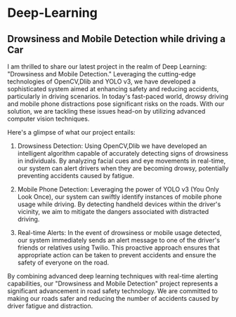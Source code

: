 # Deep-Learning
## Drowsiness and Mobile Detection while driving a Car

I am thrilled to share our latest project in the realm of Deep Learning: "Drowsiness and Mobile Detection." 
Leveraging the cutting-edge technologies of OpenCV,Dlib and YOLO v3, we have developed a sophisticated system aimed at enhancing safety and reducing accidents, particularly in driving scenarios.
In today's fast-paced world, drowsy driving and mobile phone distractions pose significant risks on the roads. With our solution, we are tackling these issues head-on by utilizing advanced computer vision techniques.

Here's a glimpse of what our project entails:

1) Drowsiness Detection: Using OpenCV,Dlib we have developed an intelligent algorithm capable of accurately detecting signs of drowsiness in individuals. By analyzing facial cues and eye movements in real-time, our system can alert drivers when they are becoming drowsy, potentially preventing accidents caused by fatigue.

2) Mobile Phone Detection: Leveraging the power of YOLO v3 (You Only Look Once), our system can swiftly identify instances of mobile phone usage while driving. By detecting handheld devices within the driver's vicinity, we aim to mitigate the dangers associated with distracted driving.

3) Real-time Alerts: In the event of drowsiness or mobile usage detected, our system immediately sends an alert message to one of the driver's friends or relatives using Twilio. This proactive approach ensures that appropriate action can be taken to prevent accidents and ensure the safety of everyone on the road.
                                                                  
By combining advanced deep learning techniques with real-time alerting capabilities, our "Drowsiness and Mobile Detection" project represents a significant advancement in road safety technology. We are committed to making our roads safer and reducing the number of accidents caused by driver fatigue and distraction.

